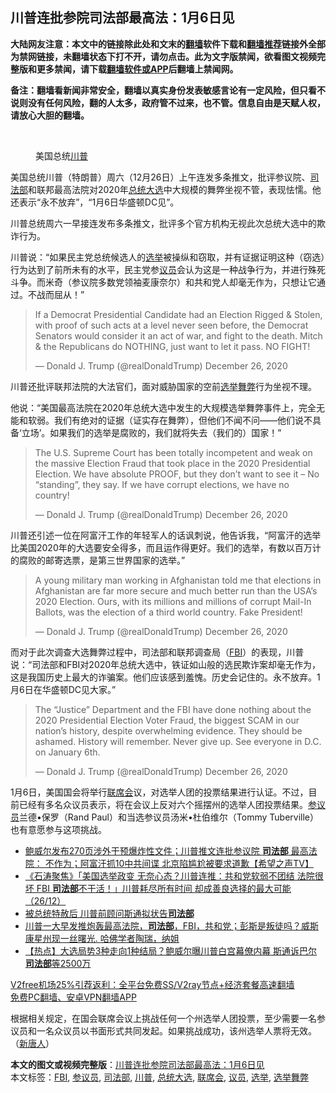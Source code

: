  <h2>川普连批参院司法部最高法：1月6日见</h2> <p class="notice"><b>大陆网友注意：本文中的链接除此处和文末的<a href="https://github.com/bannedbook/fanqiang" >翻墙</a>软件下载和<a href="https://github.com/killgcd/justmysocks/blob/master/README.md">翻墙推荐</a>链接外全部为禁网链接，未翻墙状态下打不开，请勿点击。此为文字版禁闻，欲看图文视频完整版和更多禁闻，请下载<a href="https://github.com/bannedbook/fanqiang">翻墙软件或APP</a>后翻墙上禁闻网。</p><p>备注：翻墙看新闻非常安全，翻墙以真实身份发表敏感言论有一定风险，但只看不说则没有任何风险，翻的人太多，政府管不过来，也不管。信息自由是天赋人权，请放心大胆的翻墙。</b></p>  <div class="entry"> <br /> <figure><figcaption class="wp-caption-text">美国总统<a href="https://www.bannedbook.org/bnews/tag/%e5%b7%9d%e6%99%ae/" class="st_tag internal_tag" rel="tag" title="标签 川普 下的日志">川普</a></figcaption></figure> <p>美国总统川普（特朗普）周六（12月26日）上午连发多条推文，批评参议院、<a href="https://www.bannedbook.org/bnews/tag/%e5%8f%b8%e6%b3%95%e9%83%a8/" class="st_tag internal_tag" rel="tag" title="标签 司法部 下的日志">司法部</a>和联邦最高法院对2020年<a href="https://www.bannedbook.org/bnews/tag/%e6%80%bb%e7%bb%9f%e5%a4%a7%e9%80%89/" class="st_tag internal_tag" rel="tag" title="标签 总统大选 下的日志">总统大选</a>中大规模的舞弊坐视不管，表现怯懦。他还表示“永不放弃”，“1月6日华盛顿DC见”。</p> <p>川普总统周六一早接连发布多条推文，批评多个官方机构无视此次总统大选中的欺诈行为。</p> <p>川普说：“如果民主党总统候选人的<a href="https://www.bannedbook.org/bnews/tag/%e9%80%89%e4%b8%be/" class="st_tag internal_tag" rel="tag" title="标签 选举 下的日志">选举</a>被操纵和窃取，并有证据证明这种（窃选）行为达到了前所未有的水平，民主党参<a href="https://www.bannedbook.org/bnews/tag/%e8%ae%ae%e5%91%98/" class="st_tag internal_tag" rel="tag" title="标签 议员 下的日志">议员</a>会认为这是一种战争行为，并进行殊死斗争。而米奇（参议院多数党领袖麦康奈尔）和共和党人却毫无作为，只想让它通过。不战而屈从！”</p> <blockquote class="twitter-tweet" data-width="550" data-dnt="true"> <p>If a Democrat Presidential Candidate had an Election Rigged &amp; Stolen, with proof of such acts at a level never seen before, the Democrat Senators would consider it an act of war, and fight to the death. Mitch &amp; the Republicans do NOTHING, just want to let it pass. NO FIGHT!</p>  <p>&mdash; Donald J. Trump (@realDonaldTrump) December 26, 2020</p> </blockquote> <p>川普还批评联邦法院的大法官们，面对威胁国家的空前<a href="https://www.bannedbook.org/bnews/tag/%E9%80%89%E4%B8%BE%E8%88%9E%E5%BC%8A/" class="st_tag internal_tag" rel="tag" title="标签 选举舞弊 下的日志">选举舞弊</a>行为坐视不理。</p> <p>他说：“美国最高法院在2020年总统大选中发生的大规模选举舞弊事件上，完全无能和软弱。我们有绝对的证据（证实存在舞弊），但他们不闻不问——他们说不具备‘立场’。如果我们的选举是腐败的，我们就将失去（我们的）国家！”</p> <blockquote class="twitter-tweet" data-width="550" data-dnt="true"> <p>The U.S. Supreme Court has been totally incompetent and weak on the massive Election Fraud that took place in the 2020 Presidential Election. We have absolute PROOF, but they don’t want to see it &#8211; No “standing”, they say. If we have corrupt elections, we have no country!</p>  <p>&mdash; Donald J. Trump (@realDonaldTrump) December 26, 2020</p> </blockquote> <p>川普还引述一位在阿富汗工作的年轻军人的话讽刺说，他告诉我，“阿富汗的选举比美国2020年的大选要安全得多，而且运作得更好。我们的选举，有数以百万计的腐败的邮寄选票，是第三世界国家的选举。”</p> <blockquote class="twitter-tweet" data-width="550" data-dnt="true"> <p>A young military man working in Afghanistan told me that elections in Afghanistan are far more secure and much better run than the USA’s 2020 Election. Ours, with its millions and millions of corrupt Mail-In Ballots, was the election of a third world country. Fake President!</p> <p>&mdash; Donald J. Trump (@realDonaldTrump) December 26, 2020</p>  </blockquote> <p>而对于此次调查大选舞弊过程中，司法部和联邦调查局（<a href="https://www.bannedbook.org/bnews/tag/fbi/" class="st_tag internal_tag" rel="tag" title="标签 FBI 下的日志">FBI</a>）的表现，川普说：“司法部和FBI对2020年总统大选中，铁证如山般的选民欺诈案却毫无作为，这是我国历史上最大的诈骗案。他们应该感到羞愧。历史会记住的。永不放弃。1月6日在华盛顿DC见大家。”</p> <blockquote class="twitter-tweet" data-width="550" data-dnt="true"> <p>The “Justice” Department and the FBI have done nothing about the 2020 Presidential Election Voter Fraud, the biggest SCAM in our nation’s history, despite overwhelming evidence. They should be ashamed. History will remember. Never give up. See everyone in D.C. on January 6th.</p> <p>&mdash; Donald J. Trump (@realDonaldTrump) December 26, 2020</p> </blockquote> <p>1月6日，美国国会将举行<a href="https://www.bannedbook.org/bnews/tag/%E8%81%94%E5%B8%AD%E4%BC%9A/" class="st_tag internal_tag" rel="tag" title="标签 联席会 下的日志">联席会</a>议，对选举人团的投票结果进行认证。不过，目前已经有多名众议员表示，将在会议上反对六个摇摆州的选举人团投票结果。<a href="https://www.bannedbook.org/bnews/tag/%e5%8f%82%e8%ae%ae%e5%91%98/" class="st_tag internal_tag" rel="tag" title="标签 参议员 下的日志">参议员</a>兰德•保罗（Rand Paul）和当选参议员汤米•杜伯维尔（Tommy Tuberville）也有意愿参与这项挑战。</p>  <ul class='op-related-articles' title='相关阅读'> <li><a href='https://www.bannedbook.org/bnews/cbnews/20201227/1456010.html' target='_blank'>鲍威尔发布270页涉外干预爆炸性文件；川普推文连批参议院 <b>司法部</b> 最高法院： 不作为；阿富汗抓10中共间谍 北京陷尴尬被要求道歉【希望之声TV】</a></li> <li><a href='https://www.bannedbook.org/bnews/bannedvideo/20201227/1455795.html' target='_blank'>《石涛聚焦》「美国选举政变 无奈心态？川普连推：共和党软弱不团结 法院很坏 FBI <b>司法部</b>不干活！」川普耗尽所有时间 却成善良选择的最大可能（26/12）</a></li> <li><a href='https://www.bannedbook.org/bnews/comments/20201227/1455686.html' target='_blank'>被总统特赦后 川普前顾问斯通拟状告<b>司法部</b></a></li> <li><a href='https://www.bannedbook.org/bnews/bannedvideo/20201227/1455618.html' target='_blank'>川普一大早发推炮轰最高法院，<b>司法部</b>，FBI，共和党；彭斯是叛徒吗？威斯康星州现一丝曙光. 哈佛学者陶瑞，纳姐</a></li> <li><a href='https://www.bannedbook.org/bnews/bannedvideo/20201226/1455500.html' target='_blank'>【热点】大选局势3种走向1种结局？鲍威尔曝川普白宫幕僚内幕 斯通诉巴尔<b>司法部</b>等2500万</a></li> </ul> <p class="texttj"> <a href="https://www.bannedbook.org/forum23/topic22702.html" target="_blank">V2free机场25%引荐返利：全平台免费SS/V2ray节点+经济套餐高速翻墙</a><br/> <a href="https://github.com/bannedbook/fanqiang/wiki/%E7%A6%81%E9%97%BB%E7%BD%91%E5%AE%89%E5%8D%93%E7%BF%BB%E5%A2%99%E6%96%B0%E9%97%BBAPP" target="_blank">免费PC翻墙、安卓VPN翻墙APP</a></p><p>根据相关规定，在国会联席会议上挑战任何一个州选举人团投票，至少需要一名参议员和一名众议员以书面形式共同发起。如果挑战成功，该州选举人票将无效。（<span class='wp_keywordlink_affiliate'><a href="https://www.ntdtv.com/" title="新唐人">新唐人</a></span>）</p><a name='sharetosocial'></a>       <div><b>本文的图文或视频完整版</b>：<a href='https://www.bannedbook.org/bnews/comments/20201228/1456112.html'>川普连批参院司法部最高法：1月6日见</a></div>  </div><!--END ENTRY--> <div class="postfooter"> <div>本文标签：<a href="https://www.bannedbook.org/bnews/tag/fbi/" rel="tag">FBI</a>, <a href="https://www.bannedbook.org/bnews/tag/%e5%8f%82%e8%ae%ae%e5%91%98/" rel="tag">参议员</a>, <a href="https://www.bannedbook.org/bnews/tag/%e5%8f%b8%e6%b3%95%e9%83%a8/" rel="tag">司法部</a>, <a href="https://www.bannedbook.org/bnews/tag/%e5%b7%9d%e6%99%ae/" rel="tag">川普</a>, <a href="https://www.bannedbook.org/bnews/tag/%e6%80%bb%e7%bb%9f%e5%a4%a7%e9%80%89/" rel="tag">总统大选</a>, <a href="https://www.bannedbook.org/bnews/tag/%E8%81%94%E5%B8%AD%E4%BC%9A/" rel="tag">联席会</a>, <a href="https://www.bannedbook.org/bnews/tag/%e8%ae%ae%e5%91%98/" rel="tag">议员</a>, <a href="https://www.bannedbook.org/bnews/tag/%e9%80%89%e4%b8%be/" rel="tag">选举</a>, <a href="https://www.bannedbook.org/bnews/tag/%E9%80%89%E4%B8%BE%E8%88%9E%E5%BC%8A/" rel="tag">选举舞弊</a></div>  </div><!--END POSTFOOTER--> 